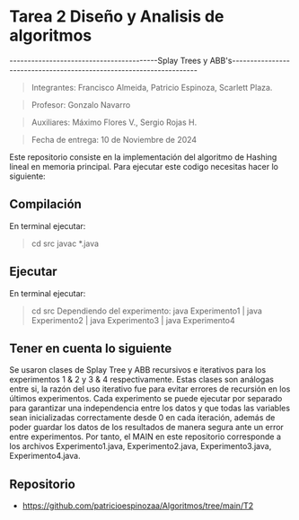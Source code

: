 # Tarea 2 Diseño y Analisis de algoritmos
-----------------------------------------Splay Trees y ABB's--------------------------------------------------------------------
<br>
> Integrantes: Francisco Almeida, Patricio Espinoza, Scarlett Plaza.

>Profesor: Gonzalo Navarro

>Auxiliares: Máximo Flores V., Sergio Rojas H.

>Fecha de entrega: 10 de Noviembre de 2024

Este repositorio consiste en la implementación del algoritmo de Hashing lineal en memoria principal. 
Para ejecutar este codigo necesitas hacer lo siguiente: 

## Compilación
En terminal ejecutar:
> cd src
> javac *.java  

## Ejecutar
En terminal ejecutar:
> cd src
> Dependiendo del experimento: java Experimento1 | java Experimento2 | java Experimento3 | java Experimento4

## Tener en cuenta lo siguiente
Se usaron clases de Splay Tree y ABB recursivos e iterativos para los experimentos 1 & 2 y 3 & 4 respectivamente. Estas clases son análogas entre si, la razón del uso iterativo fue para evitar errores de recursión en los últimos experimentos. Cada experimento se puede ejecutar por separado para garantizar una independencia entre los datos y que todas las variables sean inicializadas correctamente desde 0 en cada iteración, además de poder guardar los datos de los resultados de manera segura ante un error entre experimentos. Por tanto, el MAIN en este repositorio corresponde a los archivos Experimento1.java, Experimento2.java, Experimento3.java, Experimento4.java.

## Repositorio
* https://github.com/patricioespinozaa/Algoritmos/tree/main/T2